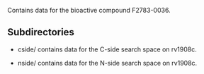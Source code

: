 Contains data for the bioactive compound F2783-0036.

## Subdirectories

- cside/ contains data for the C-side search space on rv1908c.

- nside/ contains data for the N-side search space on rv1908c.

